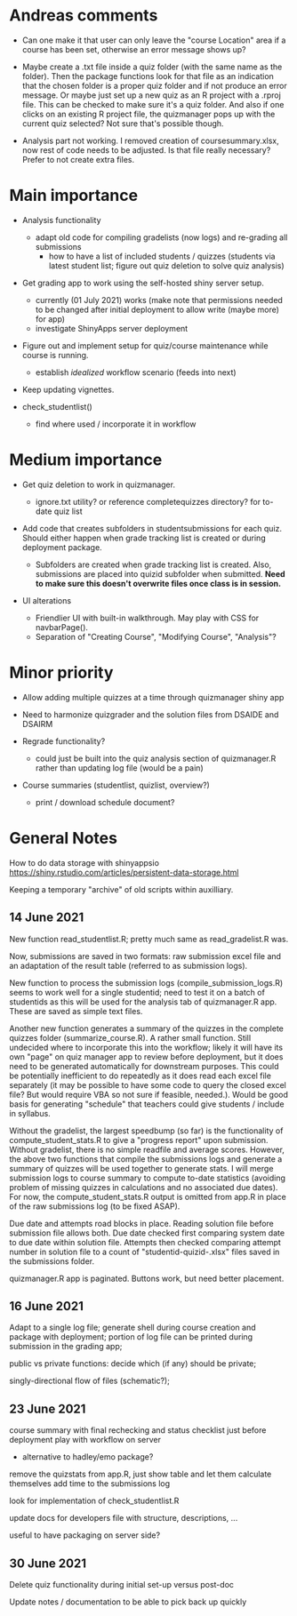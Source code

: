 # Andreas comments

* Can one make it that user can only leave the "course Location" area if a course has been set, otherwise an error message shows up?

* Maybe create a .txt file inside a quiz folder (with the same name as the folder). Then the package functions look for that file as an indication that the chosen folder is a proper quiz folder and if not produce an error message. Or maybe just set up a new quiz as an R project with a .rproj file. This can be checked to make sure it's a quiz folder. And also if one clicks on an existing R project file, the quizmanager pops up with the current quiz selected? Not sure that's possible though.

* Analysis part not working. I removed creation of coursesummary.xlsx, now rest of code needs to be adjusted. Is that file really necessary? Prefer to not create extra files. 

# Main importance

* Analysis functionality
  + adapt old code for compiling gradelists (now logs) and re-grading all submissions
    - how to have a list of included students / quizzes (students via latest student list; figure out quiz deletion to solve quiz analysis)

* Get grading app to work using the self-hosted shiny server setup.
  + currently (01 July 2021) works (make note that permissions needed to be changed after initial deployment to allow write (maybe more) for app)
  + investigate ShinyApps server deployment

* Figure out and implement setup for quiz/course maintenance while course is running.
  + establish *idealized* workflow scenario (feeds into next)

* Keep updating vignettes.

* check_studentlist()
  + find where used / incorporate it in workflow




# Medium importance

* Get quiz deletion to work in quizmanager.
  + ignore.txt utility? or reference completequizzes directory? for to-date quiz list

* Add code that creates subfolders in studentsubmissions for each quiz. Should either happen when grade tracking list is created or during deployment package. 
  + Subfolders are created when grade tracking list is created. Also, submissions are placed into quizid subfolder when submitted. **Need to make sure this doesn't overwrite files once class is in session.**

* UI alterations
  + Friendlier UI with built-in walkthrough. May play with CSS for navbarPage().
  + Separation of "Creating Course", "Modifying Course", "Analysis"?



# Minor priority

* Allow adding multiple quizzes at a time through quizmanager shiny app

* Need to harmonize quizgrader and the solution files from DSAIDE and DSAIRM

* Regrade functionality?
  + could just be built into the quiz analysis section of quizmanager.R rather than updating log file (would be a pain)

* Course summaries (studentlist, quizlist, overview?)
  + print / download schedule document?



# General Notes

How to do data storage with shinyappsio
https://shiny.rstudio.com/articles/persistent-data-storage.html

Keeping a temporary "archive" of old scripts within auxilliary.


## 14 June 2021

New function read_studentlist.R; pretty much same as read_gradelist.R was.

Now, submissions are saved in two formats: raw submission excel file and an adaptation of the result table (referred to as submission logs). 

New function to process the submission logs (compile_submission_logs.R) seems to work well for a single studentid; need to test it on a batch of studentids as this will be used for the analysis tab of quizmanager.R app. These are saved as simple text files. 

Another new function generates a summary of the quizzes in the complete quizzes folder (summarize_course.R). A rather small function. Still undecided where to incorporate this into the workflow; likely it will have its own "page" on quiz manager app to review before deployment, but it does need to be generated automatically for downstream purposes. This could be potentially inefficient to do repeatedly as it does read each excel file separately (it may be possible to have some code to query the closed excel file? But would require VBA so not sure if feasible, needed.). Would be good basis for generating "schedule" that teachers could give students / include in syllabus.

Without the gradelist, the largest speedbump (so far) is the functionality of compute_student_stats.R to give a "progress report" upon submission. Without gradelist, there is no simple readfile and average scores. However, the above two functions that compile the submissions logs and generate a summary of quizzes will be used together to generate stats. I will merge submission logs to course summary to compute to-date statistics (avoiding problem of missing quizzes in calculations and no associated due dates). For now, the compute_student_stats.R output is omitted from app.R in place of the raw submissions log (to be fixed ASAP).

Due date and attempts road blocks in place. Reading solution file before submission file allows both. Due date checked first comparing system date to due date within solution file. Attempts then checked comparing attempt number in solution file to a count of "studentid-quizid-.xlsx" files saved in the submissions folder.

quizmanager.R app is paginated. Buttons work, but need better placement.


## 16 June 2021

Adapt to a single log file; 
generate shell during course creation and package with deployment; 
portion of log file can be printed during submission in the grading app;

public vs private functions: decide which (if any) should be private;

singly-directional flow of files (schematic?);


## 23 June 2021

course summary with final rechecking and status checklist just before deployment
play with workflow on server
- alternative to hadley/emo package?

remove the quizstats from app.R, just show table and let them calculate themselves
add time to the submissions log

look for implementation of check_studentlist.R

update docs for developers file with structure, descriptions, ...

useful to have packaging on server side?


## 30 June 2021

Delete quiz functionality during initial set-up versus post-doc

Update notes / documentation to be able to pick back up quickly
